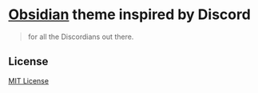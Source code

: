 # [Obsidian](http://obsidian.md) theme inspired by Discord

> for all the Discordians out there.

## License

[MIT License](./LICENSE)